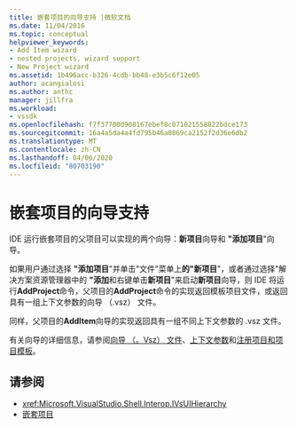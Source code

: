 ```yaml
---
title: 嵌套项目的向导支持 |微软文档
ms.date: 11/04/2016
ms.topic: conceptual
helpviewer_keywords:
- Add Item wizard
- nested projects, wizard support
- New Project wizard
ms.assetid: 1b496acc-b326-4cdb-bb48-e3b5c6f12e05
author: acangialosi
ms.author: anthc
manager: jillfra
ms.workload:
- vssdk
ms.openlocfilehash: f7f37700d908167ebef8c071021558822bdce173
ms.sourcegitcommit: 16a4a5da4a4fd795b46a0869ca2152f2d36e6db2
ms.translationtype: MT
ms.contentlocale: zh-CN
ms.lasthandoff: 04/06/2020
ms.locfileid: "80703190"
---
```

# <a name="wizard-support-for-nested-projects"></a>嵌套项目的向导支持
IDE 运行嵌套项目的父项目可以实现的两个向导：**新项目**向导和 **"添加项目**"向导。

 如果用户通过选择 **"添加项目**"并单击"文件"菜单上**的"新项目**"，或者通过选择"解决方案资源管理器中的 **"添加**和右键单击**新项目**"来启动**新项目**向导，则 IDE 将运行**AddProject**命令，父项目的**AddProject**命令的实现返回模板项目文件，或返回具有一组上下文参数的向导 （.vsz） 文件。

 同样，父项目的**AddItem**向导的实现返回具有一组不同上下文参数的 .vsz 文件。

 有关向导的详细信息，请参阅[向导 （。Vsz） 文件](../../extensibility/internals/wizard-dot-vsz-file.md)、[上下文参数](../../extensibility/internals/context-parameters.md)和[注册项目和项目模板](../../extensibility/internals/registering-project-and-item-templates.md)。

## <a name="see-also"></a>请参阅
- <xref:Microsoft.VisualStudio.Shell.Interop.IVsUIHierarchy>
- [嵌套项目](../../extensibility/internals/nesting-projects.md)
